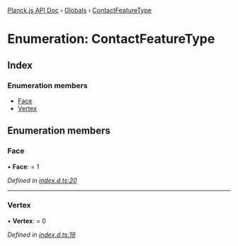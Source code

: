 [Planck.js API Doc](../README.md) › [Globals](../globals.md) › [ContactFeatureType](contactfeaturetype.md)

# Enumeration: ContactFeatureType

## Index

### Enumeration members

* [Face](contactfeaturetype.md#face)
* [Vertex](contactfeaturetype.md#vertex)

## Enumeration members

###  Face

• **Face**: = 1

*Defined in [index.d.ts:20](https://github.com/shakiba/planck.js/blob/b7f66f1/lib/index.d.ts#L20)*

___

###  Vertex

• **Vertex**: = 0

*Defined in [index.d.ts:19](https://github.com/shakiba/planck.js/blob/b7f66f1/lib/index.d.ts#L19)*
